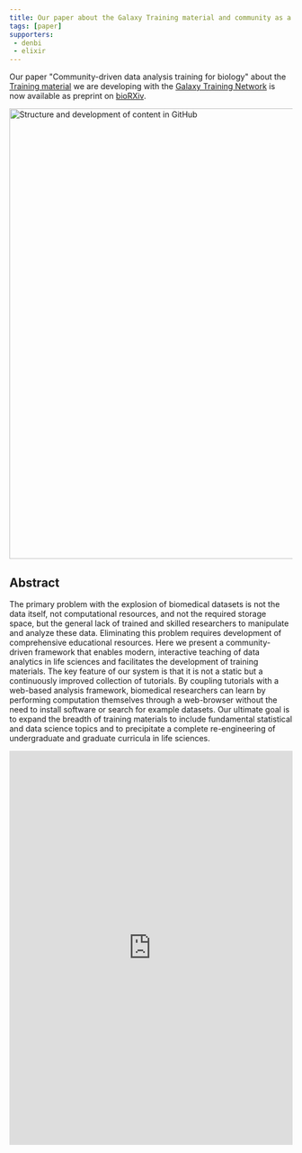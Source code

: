 ```yaml
---
title: Our paper about the Galaxy Training material and community as a preprint on bioRXiv
tags: [paper]
supporters:
 - denbi
 - elixir
---
```


Our paper "Community-driven data analysis training for biology" about the [Training material](https://training.galaxyproject.org) we are developing with the [Galaxy Training Network](https://galaxyproject.org/teach/gtn/) is now available as preprint on [bioRXiv](https://www.biorxiv.org/content/early/2017/11/29/225680).

<p class="multiple-img">
    <img src="{{ "/media/2017-11-30-development_process.png" | relative_url }}" width="800px" alt=" Structure and development of content in GitHub" />
</p>

## Abstract

The primary problem with the explosion of biomedical datasets is not the data itself, not computational resources, and not the required storage space, but the general lack of trained and skilled researchers to manipulate and analyze these data. Eliminating this problem requires development of comprehensive educational resources. Here we present a community-driven framework that enables modern, interactive teaching of data analytics in life sciences and facilitates the development of training materials. The key feature of our system is that it is not a static but a continuously improved collection of tutorials. By coupling tutorials with a web-based analysis framework, biomedical researchers can learn by performing computation themselves through a web-browser without the need to install software or search for example datasets. Our ultimate goal is to expand the breadth of training materials to include fundamental statistical and data science topics and to precipitate a complete re-engineering of undergraduate and graduate curricula in life sciences.

<embed src="https://www.biorxiv.org/content/biorxiv/early/2017/11/29/225680.full.pdf" width="100%" height="700" type='application/pdf'>
